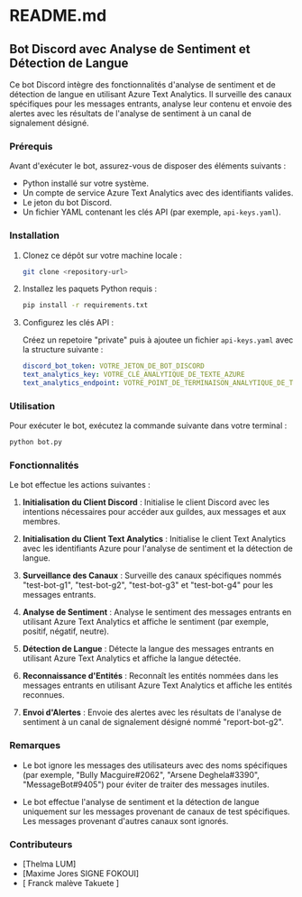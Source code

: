 # README.md

## Bot Discord avec Analyse de Sentiment et Détection de Langue

Ce bot Discord intègre des fonctionnalités d'analyse de sentiment et de détection de langue en utilisant Azure Text Analytics. Il surveille des canaux spécifiques pour les messages entrants, analyse leur contenu et envoie des alertes avec les résultats de l'analyse de sentiment à un canal de signalement désigné.

### Prérequis

Avant d'exécuter le bot, assurez-vous de disposer des éléments suivants :

- Python installé sur votre système.
- Un compte de service Azure Text Analytics avec des identifiants valides.
- Le jeton du bot Discord.
- Un fichier YAML contenant les clés API (par exemple, `api-keys.yaml`).

### Installation

1. Clonez ce dépôt sur votre machine locale :

    ```bash
    git clone <repository-url>
    ```

2. Installez les paquets Python requis :

    ```bash
    pip install -r requirements.txt
    ```

3. Configurez les clés API :

   Créez un repetoire "private" puis à ajoutee un fichier `api-keys.yaml`  avec la structure suivante :
   ```yaml
   discord_bot_token: VOTRE_JETON_DE_BOT_DISCORD
   text_analytics_key: VOTRE_CLÉ_ANALYTIQUE_DE_TEXTE_AZURE
   text_analytics_endpoint: VOTRE_POINT_DE_TERMINAISON_ANALYTIQUE_DE_TEXTE_AZURE
   ```

### Utilisation

Pour exécuter le bot, exécutez la commande suivante dans votre terminal :

```bash
python bot.py
```

### Fonctionnalités

Le bot effectue les actions suivantes :

1. **Initialisation du Client Discord** : Initialise le client Discord avec les intentions nécessaires pour accéder aux guildes, aux messages et aux membres.

2. **Initialisation du Client Text Analytics** : Initialise le client Text Analytics avec les identifiants Azure pour l'analyse de sentiment et la détection de langue.

3. **Surveillance des Canaux** : Surveille des canaux spécifiques nommés "test-bot-g1", "test-bot-g2", "test-bot-g3" et "test-bot-g4" pour les messages entrants.

4. **Analyse de Sentiment** : Analyse le sentiment des messages entrants en utilisant Azure Text Analytics et affiche le sentiment (par exemple, positif, négatif, neutre).

5. **Détection de Langue** : Détecte la langue des messages entrants en utilisant Azure Text Analytics et affiche la langue détectée.

6. **Reconnaissance d'Entités** : Reconnaît les entités nommées dans les messages entrants en utilisant Azure Text Analytics et affiche les entités reconnues.

7. **Envoi d'Alertes** : Envoie des alertes avec les résultats de l'analyse de sentiment à un canal de signalement désigné nommé "report-bot-g2".

### Remarques

- Le bot ignore les messages des utilisateurs avec des noms spécifiques (par exemple, "Bully Macguire#2062", "Arsene Deghela#3390", "MessageBot#9405") pour éviter de traiter des messages inutiles.

- Le bot effectue l'analyse de sentiment et la détection de langue uniquement sur les messages provenant de canaux de test spécifiques. Les messages provenant d'autres canaux sont ignorés.

### Contributeurs

- [Thelma LUM]
- [Maxime Jores SIGNE FOKOUI]
- [ Franck malève Takuete ]

